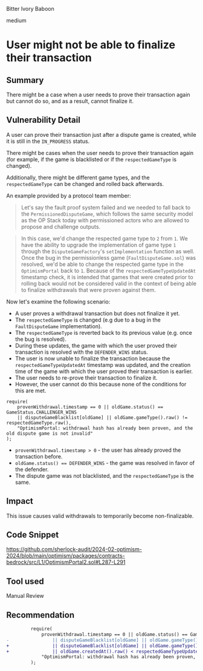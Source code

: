 Bitter Ivory Baboon

medium

# User might not be able to finalize their transaction

## Summary

There might be a case when a user needs to prove their transaction again but cannot do so, and as a result, cannot finalize it.

## Vulnerability Detail

A user can prove their transaction just after a dispute game is created, while it is still in the `IN_PROGRESS` status.

There might be cases when the user needs to prove their transaction again (for example, if the game is blacklisted or if the `respectedGameType` is changed).

Additionally, there might be different game types, and the `respectedGameType` can be changed and rolled back afterwards.

An example provided by a protocol team member:

> Let's say the fault proof system failed and we needed to fall back to the `PermissionedDisputeGame`, which follows the same security model as the OP Stack today with permissioned actors who are allowed to propose and challenge outputs.

> In this case, we'd change the respected game type to `2` from `1`. We have the ability to upgrade the implementation of game type `1` through the `DisputeGameFactory`'s `setImplementation` function as well. Once the bug in the permissionless game (`FaultDisputeGame.sol`) was resolved, we'd be able to change the respected game type in the `OptimismPortal` back to `1`. Because of the `respectedGameTypeUpdatedAt` timestamp check, it is intended that games that were created prior to rolling back would not be considered valid in the context of being able to finalize withdrawals that were proven against them.

Now let's examine the following scenario:

- A user proves a withdrawal transaction but does not finalize it yet.
- The `respectedGameType` is changed (e.g due to a bug in the `FaultDisputeGame` implementation).
- The `respectedGameType` is reverted back to its previous value (e.g. once the bug is resolved).
- During these updates, the game with which the user proved their transaction is resolved with the `DEFENDER_WINS` status.
- The user is now unable to finalize the transaction because the `respectedGameTypeUpdatedAt` timestamp was updated, and the creation time of the game with which the user proved their transaction is earlier.
- The user needs to re-prove their transaction to finalize it.
- However, the user cannot do this because none of the conditions for this are met.

```solidity
require(
    provenWithdrawal.timestamp == 0 || oldGame.status() == GameStatus.CHALLENGER_WINS
    || disputeGameBlacklist[oldGame] || oldGame.gameType().raw() != respectedGameType.raw(),
    "OptimismPortal: withdrawal hash has already been proven, and the old dispute game is not invalid"
);
```

- `provenWithdrawal.timestamp > 0` - the user has already proved the transaction before.
- `oldGame.status() == DEFENDER_WINS` - the game was resolved in favor of the defender.
- The dispute game was not blacklisted, and the `respectedGameType` is the same.

## Impact

This issue causes valid withdrawals to temporarily become non-finalizable.

## Code Snippet

https://github.com/sherlock-audit/2024-02-optimism-2024/blob/main/optimism/packages/contracts-bedrock/src/L1/OptimismPortal2.sol#L287-L291

## Tool used

Manual Review

## Recommendation

```diff
         require(
             provenWithdrawal.timestamp == 0 || oldGame.status() == GameStatus.CHALLENGER_WINS
-                || disputeGameBlacklist[oldGame] || oldGame.gameType().raw() != respectedGameType.raw(),
+                || disputeGameBlacklist[oldGame] || oldGame.gameType().raw() != respectedGameType.raw()
+                || oldGame.createdAt().raw() < respectedGameTypeUpdatedAt,
             "OptimismPortal: withdrawal hash has already been proven, and the old dispute game is not invalid"
         );
```
